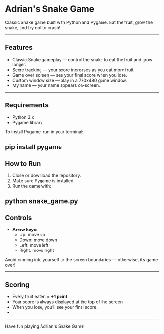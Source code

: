# Adrian's Snake Game

Classic Snake game built with Python and Pygame. Eat the fruit, grow the snake, and try not to crash!

---

## Features

- Classic Snake gameplay — control the snake to eat the fruit and grow longer.
- Score tracking — your score increases as you eat more fruit.
- Game over screen — see your final score when you lose.
- Custom window size — play in a 720x480 game window.
- My name — your name appears on-screen.

---

## Requirements

- Python 3.x
- Pygame library

To install Pygame, run in your terminal:

pip install pygame
---

## How to Run

1. Clone or download the repository.
2. Make sure Pygame is installed.
3. Run the game with:

python snake_game.py
---

## Controls

- **Arrow keys**:
  - Up: move up
  - Down: move down
  - Left: move left
  - Right: move right

Avoid running into yourself or the screen boundaries — otherwise, it’s game over!

---

## Scoring

- Every fruit eaten = **+1 point**
- Your score is always displayed at the top of the screen.
- When you lose, you’ll see your final score.
- 
---

Have fun playing Adrian's Snake Game!

